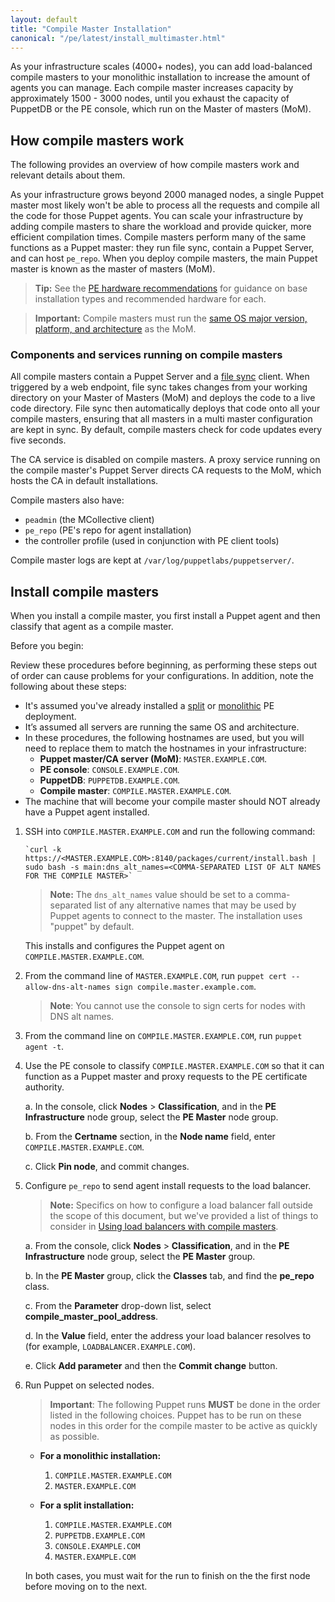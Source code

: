 ```yaml
---
layout: default
title: "Compile Master Installation"
canonical: "/pe/latest/install_multimaster.html"
---
```


As your infrastructure scales (4000+ nodes), you can add load-balanced compile masters to your monolithic installation to increase the amount of agents you can manage. Each compile master increases capacity by approximately 1500 - 3000 nodes, until you exhaust the capacity of PuppetDB or the PE console, which run on the Master of masters (MoM).

## How compile masters work

The following provides an overview of how compile masters work and relevant details about them.

As your infrastructure grows beyond 2000 managed nodes, a single Puppet master most likely won't be able to process all the requests and compile all the code for those Puppet agents. You can scale your infrastructure by adding compile masters to share the workload and provide quicker, more efficient compilation times. Compile masters perform many of the same functions as a Puppet master: they run file sync, contain a Puppet Server, and can host `pe_repo`. When you deploy compile masters, the main Puppet master is known as the master of masters (MoM).

> **Tip:** See the [PE hardware recommendations](./sys_req_hw.html) for guidance on base installation types and recommended hardware for each.

> **Important:** Compile masters must run the [same OS major version, platform, and architecture](./sys_req_os.html#puppet-master-platforms) as the MoM.

### Components and services running on compile masters

All compile masters contain a Puppet Server and a [file sync](./cmgmt_filesync.html) client. When triggered by a web endpoint, file sync takes changes from your working directory on your Master of Masters (MoM) and deploys the code to a live code directory. File sync then automatically deploys that code onto all your compile masters, ensuring that all masters in a multi master configuration are kept in sync. By default, compile masters check for code updates every five seconds.

The CA service is disabled on compile masters. A proxy service running on the compile master's Puppet Server directs CA requests to the MoM, which hosts the CA in default installations. 

Compile masters also have:

- `peadmin` (the MCollective client)
- `pe_repo` (PE's repo for agent installation)
- the controller profile (used in conjunction with PE client tools)

Compile master logs are kept at `/var/log/puppetlabs/puppetserver/`. 

## Install compile masters

When you install a compile master, you first install a Puppet agent and then classify that agent as a compile master. 

Before you begin:

Review these procedures before beginning, as performing these steps out of order can cause problems for your configurations. In addition, note the following about these steps:

- It's assumed you've already installed a [split](./install_pe_split.html) or [monolithic](./install_pe_mono.html) PE deployment.
- It’s assumed all servers are running the same OS and architecture.
- In these procedures, the following hostnames are used, but you will need to replace them to match the hostnames in your infrastructure:
   - **Puppet master/CA server (MoM)**: `MASTER.EXAMPLE.COM`.
   - **PE console**: `CONSOLE.EXAMPLE.COM`.
   - **PuppetDB**: `PUPPETDB.EXAMPLE.COM`.
   - **Compile master**: `COMPILE.MASTER.EXAMPLE.COM`.
- The machine that will become your compile master should NOT already have a Puppet agent installed.


1. SSH into `COMPILE.MASTER.EXAMPLE.COM` and run the following command:

   ~~~
   `curl -k https://<MASTER.EXAMPLE.COM>:8140/packages/current/install.bash | sudo bash -s main:dns_alt_names=<COMMA-SEPARATED LIST OF ALT NAMES FOR THE COMPILE MASTER>`
   ~~~
   
   >**Note:** The `dns_alt_names` value should be set to a comma-separated list of any alternative names that may be used by Puppet agents to connect to the master. The installation uses "puppet" by default.
   
   This installs and configures the Puppet agent on `COMPILE.MASTER.EXAMPLE.COM`.
   
2. From the command line of `MASTER.EXAMPLE.COM`, run `puppet cert --allow-dns-alt-names sign compile.master.example.com`.

   >**Note**: You cannot use the console to sign certs for nodes with DNS alt names.
   
3. From the command line on `COMPILE.MASTER.EXAMPLE.COM`, run `puppet agent -t`.

4. Use the PE console to classify `COMPILE.MASTER.EXAMPLE.COM` so that it can function as a Puppet master and proxy requests to the PE certificate authority.

   a. In the console, click **Nodes** > **Classification**, and in the **PE Infrastructure** node group, select the **PE Master** node group.
   
   b. From the __Certname__ section, in the __Node name__ field, enter `COMPILE.MASTER.EXAMPLE.COM`.
   
   c. Click __Pin node__, and commit changes.
   
5. Configure `pe_repo` to send agent install requests to the load balancer.

   >**Note:** Specifics on how to configure a load balancer fall outside the scope of this document, but we've provided a list of things to consider in [Using load balancers with compile masters](./install_lei_load.html).

   a. From the console, click __Nodes__ > __Classification__, and in the __PE Infrastructure__ node group, select the __PE Master__ group.
   
   b. In the __PE Master__ group, click the __Classes__ tab, and find the __pe_repo__ class.
   
   c. From the __Parameter__ drop-down list, select __compile_master_pool_address__.
   
   d. In the __Value__ field, enter the address your load balancer resolves to (for example, `LOADBALANCER.EXAMPLE.COM`).
   
   e. Click __Add parameter__ and then the __Commit change__ button.

6. Run Puppet on selected nodes. 

   >**Important**: The following Puppet runs **MUST** be done in the order listed in the following choices. Puppet has to be run on these nodes in this order for the compile master to be active as quickly as possible. 

   - **For a monolithic installation:**
      1. `COMPILE.MASTER.EXAMPLE.COM`
      2. `MASTER.EXAMPLE.COM`
    
   - **For a split installation:**
      1. `COMPILE.MASTER.EXAMPLE.COM`
      2. `PUPPETDB.EXAMPLE.COM`
      3. `CONSOLE.EXAMPLE.COM`
      4. `MASTER.EXAMPLE.COM`

   In both cases, you must wait for the run to finish on the the first node before moving on to the next.



